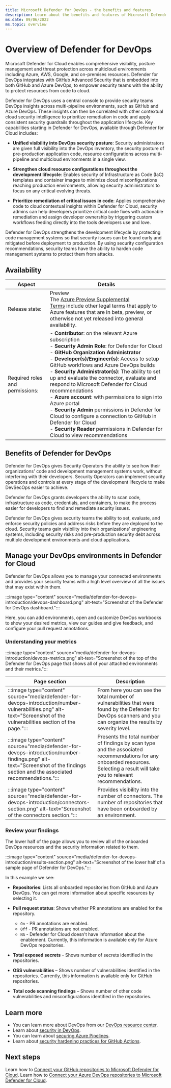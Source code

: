 ```yaml
---
title: Microsoft Defender for DevOps - the benefits and features
description: Learn about the benefits and features of Microsoft Defender for
ms.date: 09/06/2022
ms.topic: overview
---
```


# Overview of Defender for DevOps

Microsoft Defender for Cloud enables comprehensive visibility, posture management and threat protection across multicloud environments including Azure, AWS, Google, and on-premises resources. Defender for DevOps integrates with GitHub Advanced Security that is embedded into both GitHub and Azure DevOps, to empower security teams with the ability to protect resources from code to cloud.

Defender for DevOps uses a central console to provide security teams DevOps insights across multi-pipeline environments, such as GitHub and Azure DevOps. These insights can then be correlated with other contextual cloud security intelligence to prioritize remediation in code and apply consistent security guardrails throughout the application lifecycle. Key capabilities starting in Defender for DevOps, available through Defender for Cloud includes:

- **Unified visibility into DevOps security posture**: Security administrators are given full visibility into the DevOps inventory, the security posture of pre-production application code, resource configurations across multi-pipeline and multicloud environments in a single view.

- **Strengthen cloud resource configurations throughout the development lifecycle**: Enables security of Infrastructure as Code (IaC) templates and container images to minimize cloud misconfigurations reaching production environments, allowing security administrators to focus on any critical evolving threats.

- **Prioritize remediation of critical issues in code**: Applies comprehensive code to cloud contextual insights within Defender for Cloud, security admins can help developers prioritize critical code fixes with actionable remediation and assign developer ownership by triggering custom workflows feeding directly into the tools developers use and love.

Defender for DevOps strengthens the development lifecycle by protecting code management systems so that security issues can be found early and mitigated before deployment to production. By using security configuration recommendations, security teams have the ability to harden code management systems to protect them from attacks.

## Availability

| Aspect | Details |
|--|--|
| Release state: | Preview<br>The [Azure Preview Supplemental Terms](https://azure.microsoft.com/support/legal/preview-supplemental-terms/) include other legal terms that apply to Azure features that are in beta, preview, or otherwise not yet released into general availability. |
| Required roles and permissions: | - **Contributor**: on the relevant Azure subscription <br> - **Security Admin Role**: for Defender for Cloud <br>- **GitHub Organization Administrator**<br>- **Developer(s)/Engineer(s)**: Access to setup GitHub workflows and Azure DevOps builds<br>- **Security Administrator(s)**: The ability to set up and evaluate the connector, evaluate and respond to Microsoft Defender for Cloud recommendations <br> - **Azure account**: with permissions to sign into Azure portal <br>- **Security Admin** permissions in Defender for Cloud to configure a connection to GitHub in Defender for Cloud <br>- **Security Reader** permissions in Defender for Cloud to view recommendations  |

## Benefits of Defender for DevOps

Defender for DevOps gives Security Operators the ability to see how their organizations' code and development management systems work, without interfering with their developers. Security Operators can implement security operations and controls at every stage of the development lifecycle to make DevSecOps easier to achieve.

Defender for DevOps grants developers the ability to scan code, infrastructure as code, credentials, and containers, to make the process easier for developers to find and remediate security issues.

Defender for DevOps gives security teams the ability to set, evaluate, and enforce security policies and address risks before they are deployed to the cloud. Security teams gain visibility into their organizations' engineering systems, including security risks and pre-production security debt across multiple development environments and cloud applications.

## Manage your DevOps environments in Defender for Cloud

Defender for DevOps allows you to manage your connected environments and provides your security teams with a high level overview of all the issues that may exist within them.

:::image type="content" source="media/defender-for-devops-introduction/devops-dashboard.png" alt-text="Screenshot of the Defender for DevOps dashboard.":::

Here, you can add environments, open and customize DevOps workbooks to show your desired metrics, view our guides and give feedback, and configure your pull request annotations.

### Understanding your metrics

:::image type="content" source="media/defender-for-devops-introduction/devops-metrics.png" alt-text="Screenshot of the top of the Defender for DevOps page that shows all of your attached environments and their metrics.":::

|Page section| Description |
|--|--|
| :::image type="content" source="media/defender-for-devops-introduction/number-vulnerabilities.png" alt-text="Screenshot of the vulnerabilities section of the page."::: | From here you can see the total number of vulnerabilities that were found by the Defender for DevOps scanners and you can organize the results by severity level. |
| :::image type="content" source="media/defender-for-devops-introduction/number-findings.png" alt-text="Screenshot of the findings section and the associated recommendations."::: | Presents the total number of findings by scan type and the associated recommendations for any onboarded resources. Selecting a result will take you to relevant recommendations. |
| :::image type="content" source="media/defender-for-devops-introduction/connectors-section.png" alt-text="Screenshot of the connectors section."::: | Provides visibility into the number of connectors. The number of repositories that have been onboarded by an environment. |

### Review your findings

The lower half of the page allows you to review all of the onboarded DevOps resources and the security information related to them.

:::image type="content" source="media/defender-for-devops-introduction/results-section.png" alt-text="Screenshot of the lower half of a sample page of Defender for DevOps.":::

In this example we see:

- **Repositories**: Lists all onboarded repositories from GitHub and Azure DevOps. You can get more information about specific resources by selecting it.

- **Pull request status**: Shows whether PR annotations are enabled for the repository. 
    - `On` - PR annotations are enabled.
    - `Off` - PR annotations are not enabled.
    - `NA` - Defender for Cloud doesn't have information about the enablement. Currently, this information is available only for Azure DevOps repositories.

- **Total exposed secrets** - Shows number of secrets identified in the repositories.

- **OSS vulnerabilities** – Shows number of vulnerabilities identified in the repositories. Currently, this information is available only for GitHub repositories.

- **Total code scanning findings** – Shows number of other code vulnerabilities and misconfigurations identified in the repositories.

## Learn more

- You can learn more about DevOps from our [DevOps resource center](/devops/).
- Learn about [security in DevOps](/devops/operate/security-in-devops).
- You can learn about [securing Azure Pipelines](/azure/devops/pipelines/security/overview?view=azure-devops).
- Learn about [security hardening practices for GitHub Actions](https://docs.github.com/actions/security-guides/security-hardening-for-github-actions).

## Next steps

Learn how to [Connect your GitHub repositories to Microsoft Defender for Cloud](quickstart-onboard-github.md).
Learn how to [Connect your Azure DevOps repositories to Microsoft Defender for Cloud](quickstart-onboard-ado.md).
